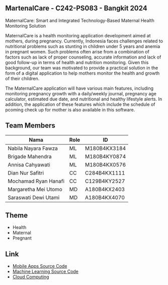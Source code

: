 ## MartenalCare - C242-PS083  - Bangkit 2024
MaternalCare: Smart and Integrated Technology-Based Maternal Health Monitoring Solution

MaternalCare is a health monitoring application development aimed at mothers, during pregnancy. Currently, Indonesia faces challenges related to nutritional problems such as stunting in children under 5 years and anemia in pregnant women. Such problems often arise from a combination of factors such as lack of proper counseling, accurate information and lack of good follow-up in terms of health and nutrition monitoring. Given this background, our team was motivated to provide a practical solution in the form of a digital application to help mothers monitor the health and growth of their children.

The MaternalCare application will have various main features, including monitoring pregnancy growth with a daily/weekly journal, pregnancy age calculator, estimated due date, and nutritional and healthy lifestyle alerts. In addition, the application of these features which include the schedule of pcoming check up for mother is also available in this software.

## Team Members
| Nama                   | Role         | ID            |
|------------------------|--------------|---------------|
| Nabila Nayara Fawza    | ML           | M180B4KX3184  |
| Brigade Mahendra       | ML           | M180B4KY0874  |
| Annisa Cahyawati       | ML           | M180B4KX0576  |
| Dian Nur Safitri       | CC           | C284B4KX1111  |
| Mochamad Ryan Hanafi   | CC           | C129B4KY2527  |
| Margaretha Mei Utomo   | MD           | A180B4KX2403  |
| Saraswati Dewi Utami   | MD           | A180B4KX4070  |

## Theme
- Health
- Maternal
- Pregnant

## Link 
- [Mobile Apps Source Code](https://github.com/margaretham/MC-Mobile)
- [Machine Learning Source Code](https://colab.research.google.com/drive/1N1Jcdfy5rkfWcb2je2_rTFKtyNjo6zMs?usp=sharing)
- [Cloud Computing](https://github.com/mochamadryanhanafi/MaternalCare-API.git)

